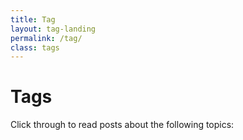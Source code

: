 ```yaml
---
title: Tag
layout: tag-landing
permalink: /tag/
class: tags
---
```

# Tags

Click through to read posts about the following topics:
